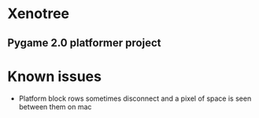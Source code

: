 # Xenotree
## Pygame 2.0 platformer project

# Known issues
* Platform block rows sometimes disconnect and a pixel of space is seen between them on mac
